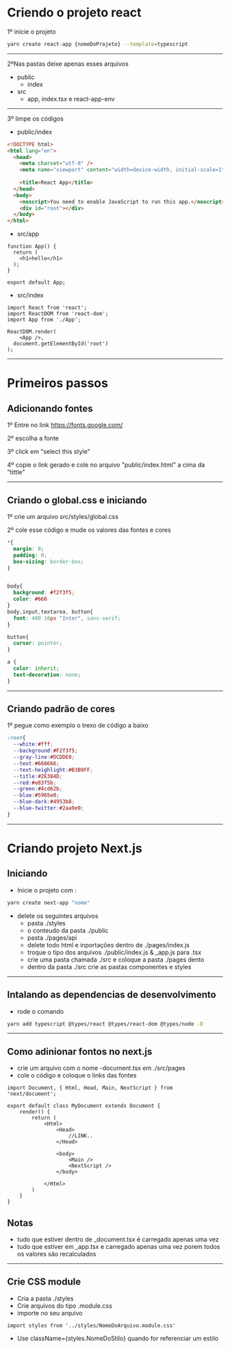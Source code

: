 # Criendo o projeto react

1º inicie o projeto
```sh
yarn create react-app {nomeDoProjeto} --template=typescript
```
---
2ºNas pastas deixe apenas esses arquivos
  - public 
    - index
  - src
    - app, index.tsx e react-app-env
---
3º limpe os códigos
  - public/index
```html
<!DOCTYPE html>
<html lang="en">
  <head>
    <meta charset="utf-8" />
    <meta name="viewport" content="width=device-width, initial-scale=1" />
    
    <title>React App</title>
  </head>
  <body>
    <noscript>You need to enable JavaScript to run this app.</noscript>
    <div id="root"></div>
  </body>
</html>
```
  - src/app
```tsx
function App() {
  return (
    <h1>hello</h1>
  );
}

export default App;
```
  - src/index
```tsx
import React from 'react';
import ReactDOM from 'react-dom';
import App from './App';

ReactDOM.render(
    <App />,
  document.getElementById('root')
);
```
---
# Primeiros passos
## Adicionando fontes
1º Entre no link https://fonts.google.com/ 

2º escolha a fonte 

3º click em "select this style"

4º copie o link gerado e cole no arquivo "public/index.html" a cima da "tittle"

---
## Criando o global.css e iniciando
1º crie um arquivo src/styles/global.css

2º cole esse código e mude os valores das fontes e cores
```css
*{
  margin: 0;
  padding: 0;
  box-sizing: border-box;
}


body{
  background: #f2f3f5;
  color: #666
}
body,input,textarea, button{
  font: 400 16px "Inter", sans-serif;
}

button{
  cursor: pointer;
}

a {
  color: inherit;
  text-decoration: none;
}
```
---
## Criando padrão de cores
1º pegue como exemplo o trexo de código a baixo
```css
:root{
  --white:#fff;
  --background:#F2f3f5;
  --gray-line:#DCDDE0;
  --text:#666666;
  --text-heighlight:#B3B9FF;
  --title:#2E384D;
  --red:#e83f5b;
  --green:#4cd62b;
  --blue:#5965e0;
  --blue-dark:#4953b8;
  --blue-twitter:#2aa9e0;
}
```
---
# Criando projeto Next.js
## Iniciando
- Inicie o projeto com :
 ```sh
 yarn create next-app "nome"
 ```
 - delete os seguintes arquivos
   - pasta ./styles
   - o conteudo da pasta ./public
   - pasta ./pages/api
   - delete todo html e inportações dentro de ./pages/index.js
   - troque o tipo dos arquivos ./public/index.js & _app.js para .tsx
   - crie uma pasta chamada ./src e coloque a pasta ./pages dento
   - dentro da pasta ./src crie as pastas componentes e styles

---
## Intalando as dependencias de desenvolvimento
- rode o comando
```sh
yarn add typescript @types/react @types/react-dom @types/node -D
```
---
## Como adinionar fontos no next.js
- crie um arquivo com o nome -document.tsx em ./src/pages
- cole o código e coloque o links das fontes
```tsx
import Document, { Html, Head, Main, NextScript } from 'next/document';

export default class MyDocument extends Document {
    render() {
        return (
            <Html>
                <Head>
                    //LINK..
                </Head>

                <body>
                    <Main />
                    <NextScript />
                </body>
                
            </Html>
        )
    }
}
```
## Notas
- tudo que estiver dentro de _document.tsx é carregado apenas uma vez
- tudo que estiver em _app.tsx e carregado apenas uma vez porem todos os valores são recalculados
  
---
  ## Crie CSS module
  - Cria a pasta ./styles
  - Crie arquivos do tipo .module.css
  - importe no seu arquivo
  ```tsx
import styles from '../styles/NomeDoArquivo.module.css'
  ```
  - Use className={styles.NomeDoStilo} quando for referenciar um estilo
